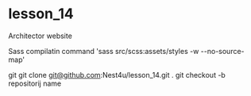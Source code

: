 # lesson_14
Architector website

Sass compilatin command
'sass src/scss:assets/styles -w --no-source-map'

git
git clone git@github.com:Nest4u/lesson_14.git .
git checkout -b repositorij name